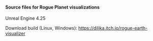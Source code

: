#### Source files for Rogue Planet visualizations

Unreal Engine 4.25

Download build (Linux, Windows): https://dilika.itch.io/rogue-earth-visualizer